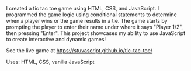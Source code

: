 I created a tic tac toe game using HTML, CSS, and JavaScript. I programmed the game logic using conditional statements to determine when a player wins or the game results in a tie. The game starts by prompting the player to enter their name under where it says "Player 1/2", then pressing "Enter". This project showcases my ability to use JavaScript to create interactive and dynamic games!

See the live game at https://stuvascript.github.io/tic-tac-toe/

Uses: HTML, CSS, vanilla JavaScript
